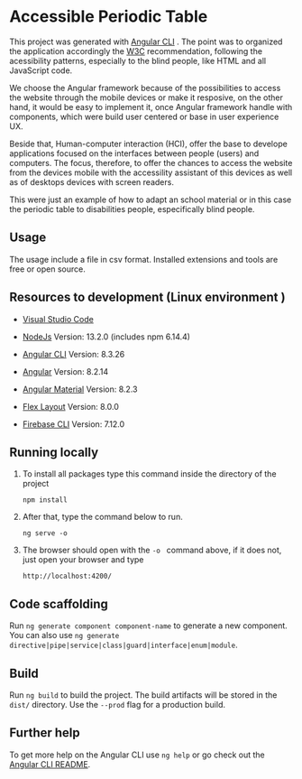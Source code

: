 # Accessible Periodic Table

This project was generated with [Angular CLI](https://github.com/angular/angular-cli) . The point was to organized the application accordingly the [W3C](https://www.w3.org/) recommendation, following the acessibility patterns, especially to the blind people, like HTML and all JavaScript code. 

We choose the Angular framework because of the possibilities to access the website through the mobile devices or make it resposive, on the other hand, it would be easy to implement it, once Angular framework handle with components, which were build user centered or base in user experience UX. 

Beside that, Human-computer interaction (HCI), offer the base to develope applications focused  on the interfaces between people (users) and computers. The focus, therefore, to offer the chances to access the website from the devices mobile with the accessility assistant of this devices as well as of desktops devices with screen readers. 

This were just an example of how to adapt an school material or in this case the periodic table to disabilities people, especifically blind people.

## Usage

The usage include a file in csv format. Installed extensions and tools are free or open source.

## Resources to development (Linux environment )

* [Visual Studio Code](https://code.visualstudio.com/download)

* [NodeJs](https://nodejs.org/en/download/current/)  Version: 13.2.0 (includes npm 6.14.4)

* [Angular CLI](https://github.com/angular/angular-cli) Version: 8.3.26

* [Angular](https://angular.io/docs) Version: 8.2.14

* [Angular Material](https://material.angular.io/guide/getting-started) Version: 8.2.3

* [Flex Layout](https://github.com/angular/flex-layout) Version: 8.0.0

* [Firebase CLI](https://firebase.google.com/docs/cli#install-cli-mac-linux) Version: 7.12.0
	
 
## Running locally

1. To install all packages type this command inside the directory of the project

    ```npm install ```

2. After that, type the command below to run.

    ```ng serve -o ```

3. The browser should open with the `-o ` command above, if it does not, just open your browser and type 

    ```http://localhost:4200/```

## Code scaffolding

Run `ng generate component component-name` to generate a new component. You can also use `ng generate directive|pipe|service|class|guard|interface|enum|module`.

## Build

Run `ng build` to build the project. The build artifacts will be stored in the `dist/` directory. Use the `--prod` flag for a production build.

## Further help

To get more help on the Angular CLI use `ng help` or go check out the [Angular CLI README](https://github.com/angular/angular-cli/blob/master/README.md).
